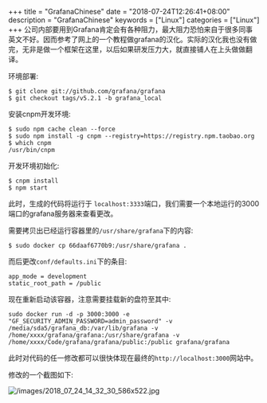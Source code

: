 +++
title = "GrafanaChinese"
date = "2018-07-24T12:26:41+08:00"
description = "GrafanaChinese"
keywords = ["Linux"]
categories = ["Linux"]
+++
公司内部要用到Grafana肯定会有各种阻力，最大阻力恐怕来自于很多同事英文不好。因而参考了网上的一个教程做grafana的汉化。实际的汉化我也没有做完，无非是做一个框架在这里，以后如果研发压力大，就直接铺人在上头做做翻译。    

环境部署:    

```
$ git clone git://github.com/grafana/grafana
$ git checkout tags/v5.2.1 -b grafana_local
```
安装cnpm开发环境:    

```
$ sudo npm cache clean --force
$ sudo npm install -g cnpm --registry=https://registry.npm.taobao.org
$ which cnpm
/usr/bin/cnpm
```
开发环境初始化:    

```
$ cnpm install
$ npm start
```
此时，生成的代码将运行于
`localhost:3333`端口，我们需要一个本地运行的3000端口的grafana服务器来查看更改。   

需要拷贝出已经运行容器里的`/usr/share/grafana`下的内容:    

```
$ sudo docker cp 66daaf6770b9:/usr/share/grafana .
```
而后更改`conf/defaults.ini`下的条目:    

```
app_mode = development
static_root_path = /public
```
现在重新启动该容器，注意需要挂载新的盘符至其中:    

```
sudo docker run -d -p 3000:3000 -e "GF_SECURITY_ADMIN_PASSWORD=admin_password" -v /media/sda5/grafana_db:/var/lib/grafana -v /home/xxxx/grafana/grafana:/usr/share/grafana -v /home/xxxx/Code/grafana/grafana/public:/public grafana/grafana
```
此时对代码的任一修改都可以很快体现在最终的`http://localhost:3000`网站中。    

修改的一个截图如下:    

![/images/2018_07_24_14_32_30_586x522.jpg](/images/2018_07_24_14_32_30_586x522.jpg)
